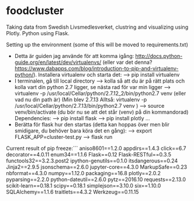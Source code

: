 # foodcluster
Taking data from Swedish Livsmedlesverket, clustring and visualizing using Plotly. Python using Flask.

Setting up the environment (some of this will be moved to requirements.txt)

* Detta är guiden jag använde för att komma igång: http://docs.python-guide.org/en/latest/dev/virtualenvs/ (eller var det denna? https://www.dabapps.com/blog/introduction-to-pip-and-virtualenv-python/). Installera virtualenv och starta det:
--> pip install virtualenv
* I terminalen, gå till local directory
--> kolla så att du är på rätt plats och kolla vart din python 2.7 ligger, se nästa rad för var min ligger
--> virtualenv -p /usr/local/Cellar/python/2.7.12_2/bin/python2.7 venv (eller vad nu din path är)
(Min blev 2.7.13 Alltså: virtualenv -p /usr/local/Cellar/python/2.7.13/bin/python2.7 venv )
--> source venv/bin/activate
(du bör nu se att det står (venv) på din kommandorad)
Dependencies:
--> pip install flask
--> pip install plotly
...
* Berätta för flask hur den startas (detta kan hoppas över men blir smidigare, du behöver bara köra det en gång):
--> export FLASK_APP=cluster-test.py
--> flask run

Current result of pip freeze:```
aniso8601==1.2.0
appdirs==1.4.3
click==6.7
decorator==4.0.11
enum34==1.1.6
Flask==0.12
Flask-RESTful==0.3.5
functools32==3.2.3.post2
ipython-genutils==0.1.0
itsdangerous==0.24
Jinja2==2.9.5
jsonschema==2.6.0
jupyter-core==4.3.0
MarkupSafe==0.23
nbformat==4.3.0
numpy==1.12.0
packaging==16.8
plotly==2.0.2
pyparsing==2.2.0
python-dateutil==2.6.0
pytz==2016.10
requests==2.13.0
scikit-learn==0.18.1
scipy==0.18.1
simplejson==3.10.0
six==1.10.0
SQLAlchemy==1.1.6
traitlets==4.3.2
Werkzeug==0.11.15

